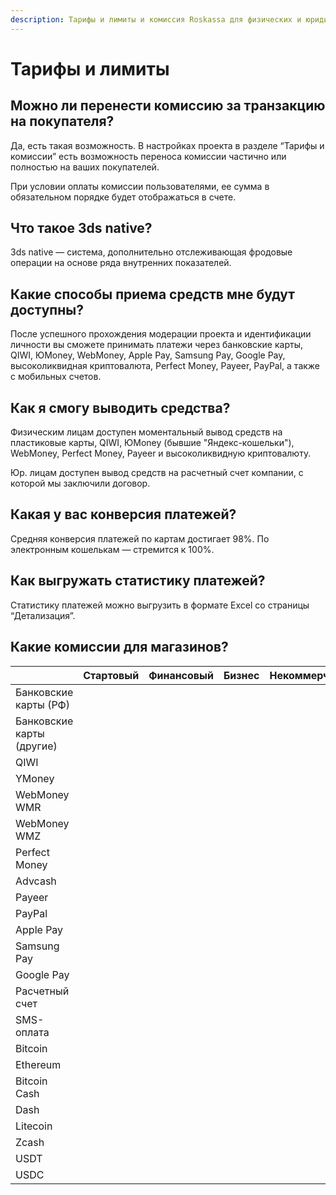 ```yaml
---
description: Тарифы и лимиты и комиссия Roskassa для физических и юридических лиц.
---
```


# Тарифы и лимиты

## Можно ли перенести комиссию за транзакцию на покупателя?

Да, есть такая возможность. В настройках проекта в разделе “Тарифы и комиссии” есть возможность переноса комиссии частично или полностью на ваших покупателей.

При условии оплаты комиссии пользователями, ее сумма в обязательном порядке будет отображаться в счете.

## Что такое 3ds native?

3ds native — система, дополнительно отслеживающая фродовые операции на основе ряда внутренних показателей.

## Какие способы приема средств мне будут доступны?

После успешного прохождения модерации проекта и идентификации личности вы сможете принимать платежи через банковские карты, QIWI, ЮMoney, WebMoney, Apple Pay, Samsung Pay, Google Pay, высоколиквидная криптовалюта, Perfect Money, Payeer, PayPal, а также с мобильных счетов.

## Как я смогу выводить средства?

Физическим лицам доступен моментальный вывод средств на пластиковые карты, QIWI, ЮMoney \(бывшие "Яндекс-кошельки"\), WebMoney, Perfect Money, Payeer и высоколиквидную криптовалюту.

 Юр. лицам доступен вывод средств на расчетный счет компании, с которой мы заключили договор.

## Какая у вас конверсия платежей?

Средняя конверсия платежей по картам достигает 98%. По электронным кошелькам — стремится к 100%.

## **Как выгружать статистику платежей?**

Статистику платежей можно выгрузить в формате Excel со страницы “Детализация”.

## Какие комиссии для магазинов?

|  | Стартовый | Финансовый | Бизнес | Некоммерческий |
| :--- | :--- | :--- | :--- | :--- |
| Банковские карты \(РФ\) |  |  |  |  |
| Банковские карты \(другие\) |  |  |  |  |
| QIWI |  |  |  |  |
| YMoney |  |  |  |  |
| WebMoney WMR |  |  |  |  |
| WebMoney WMZ |  |  |  |  |
| Perfect Money |  |  |  |  |
| Advcash |  |  |  |  |
| Payeer |  |  |  |  |
| PayPal |  |  |  |  |
| Apple Pay |  |  |  |  |
| Samsung Pay |  |  |  |  |
| Google Pay |  |  |  |  |
| Расчетный счет |  |  |  |  |
| SMS-оплата |  |  |  |  |
| Bitcoin |  |  |  |  |
| Ethereum |  |  |  |  |
| Bitcoin Cash |  |  |  |  |
| Dash |  |  |  |  |
| Litecoin |  |  |  |  |
| Zcash |  |  |  |  |
| USDT |  |  |  |  |
| USDC |  |  |  |  |





